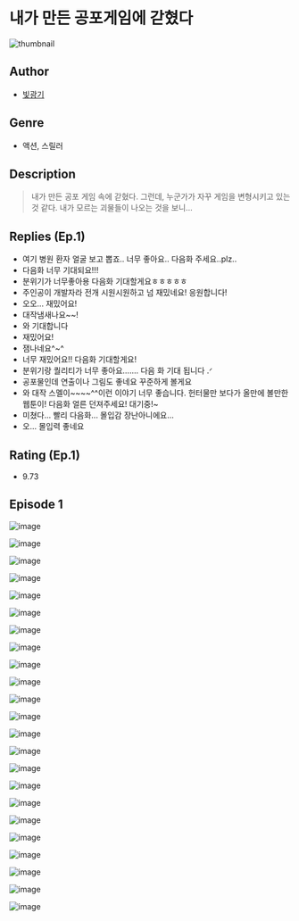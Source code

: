# 내가 만든 공포게임에 갇혔다
![thumbnail](https://image-comic.pstatic.net/user_contents_data/challenge_comic/2023/05/24/upload_7292516794796159075_480x623.jpeg)

## Author
- [빛광기](https://comic.naver.com/artistTitle?id=367038)

## Genre
- 액션, 스릴러

## Description
> 내가 만든 공포 게임 속에 갇혔다. 그런데, 누군가가 자꾸 게임을 변형시키고 있는 것 같다. 내가 모르는 괴물들이 나오는 것을 보니...

## Replies (Ep.1)
- 여기 병원 환자 얼굴 보고 뽑죠.. 너무 좋아요.. 다음화 주세요..plz..
- 다음화 너무 기대되요!!!
- 분위기가 너무좋아용 다음화 기대할게요ㅎㅎㅎㅎㅎ
- 주인공이 개발자라 전개 시원시원하고 넘 재밌네요! 응원합니다!
- 오오… 재밌어요!
- 대작냄새나요~~!
- 와 기대합니다
- 재밌어요!
- 잼나네요^~^
- 너무 재밌어요!! 다음화 기대할게요!
- 분위기랑 퀄리티가 너무 좋아요....... 다음 화 기대 됩니다 .ᐟ
- 공포물인데 연출이나 그림도 좋네요 꾸준하게 볼게요
- 와 대작 스멜이~~~~^^이런 이야기 너무 좋습니다. 헌터물만 보다가 올만에 볼만한 웹툰이! 다음화 얼른 던져주세요! 대기중!~
- 미쳤다... 빨리 다음화... 몰입감 장난아니에요...
- 오... 몰입력 좋네요

## Rating (Ep.1)
- 9.73

## Episode 1
![image](https://image-comic.pstatic.net/user_contents_data/challenge_comic/2023/05/24/367038/upload_3630242570051139380.jpeg)

![image](https://image-comic.pstatic.net/user_contents_data/challenge_comic/2023/05/24/367038/upload_3847544559951294518.jpeg)

![image](https://image-comic.pstatic.net/user_contents_data/challenge_comic/2023/05/24/367038/upload_3775251472185702243.jpeg)

![image](https://image-comic.pstatic.net/user_contents_data/challenge_comic/2023/05/24/367038/upload_3834023874118575671.jpeg)

![image](https://image-comic.pstatic.net/user_contents_data/challenge_comic/2023/05/24/367038/upload_3978701779346928994.jpeg)

![image](https://image-comic.pstatic.net/user_contents_data/challenge_comic/2023/05/24/367038/upload_7306301381535819064.jpeg)

![image](https://image-comic.pstatic.net/user_contents_data/challenge_comic/2023/05/24/367038/upload_3905577698557178982.jpeg)

![image](https://image-comic.pstatic.net/user_contents_data/challenge_comic/2023/05/24/367038/upload_3774410346494768951.jpeg)

![image](https://image-comic.pstatic.net/user_contents_data/challenge_comic/2023/05/24/367038/upload_3775479260054304097.jpeg)

![image](https://image-comic.pstatic.net/user_contents_data/challenge_comic/2023/05/24/367038/upload_3979324141617099877.jpeg)

![image](https://image-comic.pstatic.net/user_contents_data/challenge_comic/2023/05/24/367038/upload_7233732505159033141.jpeg)

![image](https://image-comic.pstatic.net/user_contents_data/challenge_comic/2023/05/24/367038/upload_3486405352322643045.jpeg)

![image](https://image-comic.pstatic.net/user_contents_data/challenge_comic/2023/05/24/367038/upload_7075492789640836664.jpeg)

![image](https://image-comic.pstatic.net/user_contents_data/challenge_comic/2023/05/24/367038/upload_7292512199312029286.jpeg)

![image](https://image-comic.pstatic.net/user_contents_data/challenge_comic/2023/05/24/367038/upload_7076061258708301110.jpeg)

![image](https://image-comic.pstatic.net/user_contents_data/challenge_comic/2023/05/24/367038/upload_7220734078729336929.jpeg)

![image](https://image-comic.pstatic.net/user_contents_data/challenge_comic/2023/05/24/367038/upload_7291944839185261156.jpeg)

![image](https://image-comic.pstatic.net/user_contents_data/challenge_comic/2023/05/24/367038/upload_7292562789748520497.jpeg)

![image](https://image-comic.pstatic.net/user_contents_data/challenge_comic/2023/05/24/367038/upload_7364337986130370866.jpeg)

![image](https://image-comic.pstatic.net/user_contents_data/challenge_comic/2023/05/24/367038/upload_3991705720568636721.jpeg)

![image](https://image-comic.pstatic.net/user_contents_data/challenge_comic/2023/05/24/367038/upload_7076053526964680499.jpeg)

![image](https://image-comic.pstatic.net/user_contents_data/challenge_comic/2023/05/24/367038/upload_3906364024679707192.jpeg)

![image](https://image-comic.pstatic.net/user_contents_data/challenge_comic/2023/05/24/367038/upload_7076388873682694502.jpeg)
